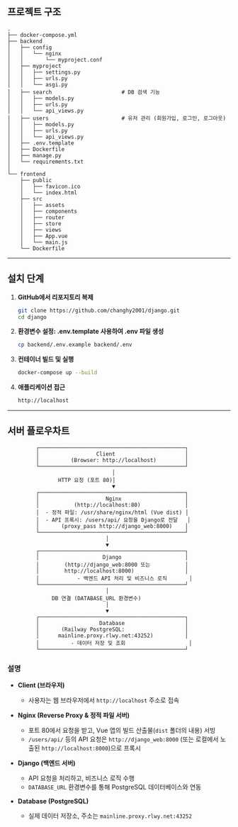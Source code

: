 ## 프로젝트 구조

```plaintext
.
├── docker-compose.yml
├── backend
│   ├── config
│   │   └── nginx
│   │       └── myproject.conf 
│   ├── myproject
│   │   ├── settings.py
│   │   ├── urls.py
│   │   └── asgi.py
│   ├── search                      # DB 검색 기능
│   │   ├── models.py
│   │   ├── urls.py
│   │   └── api_views.py
│   ├── users                       # 유저 관리 (회원가입, 로그인, 로그아웃)
│   │   ├── models.py
│   │   ├── urls.py
│   │   └── api_views.py
│   ├── .env.template
│   ├── Dockerfile
│   ├── manage.py
│   └── requirements.txt
│
└── frontend
    ├── public
    │   ├── favicon.ico
    │   └── index.html 
    ├── src
    │   ├── assets
    │   ├── components
    │   ├── router
    │   ├── store
    │   ├── views
    │   ├── App.vue
    │   └── main.js
    └── Dockerfile
```

---

## 설치 단계

1. **GitHub에서 리포지토리 복제**
   ```bash
   git clone https://github.com/changhy2001/django.git
   cd django
   ```

2. **환경변수 설정: .env.template 사용하여 .env 파일 생성**
   ```bash
   cp backend/.env.example backend/.env
   ```

3. **컨테이너 빌드 및 실행**
   ```bash
   docker-compose up --build
   ```

4. **애플리케이션 접근**
   ```bash
   http://localhost
   ```
---

## 서버 플로우차트 


```plaintext
         ┌──────────────────────────────────────────────┐
         │                  Client                      │
         │          (Browser: http://localhost)         │
         └──────────────────────────────────────────────┘
                                 │   
                HTTP 요청 (포트 80)│
                                 ▼
         ┌──────────────────────────────────────────────┐
         │                     Nginx                    │
         │           (http://localhost:80)              │
         │  - 정적 파일: /usr/share/nginx/html (Vue dist) │
         │  - API 프록시: /users/api/ 요청을 Django로 전달   │
         │       (proxy_pass http://django_web:8000)    │
         └──────────────────────────────────────────────┘
                               │
                               ▼
         ┌──────────────────────────────────────────────┐
         │                    Django                    │
         │        (http://django_web:8000 또는           │
         │        http://localhost:8000)                │
         │            - 백엔드 API 처리 및 비즈니스 로직       │
         └──────────────────────────────────────────────┘
                               │
              DB 연결 (DATABASE_URL 환경변수)
                               │
                               ▼
         ┌──────────────────────────────────────────────┐
         │                   Database                   │
         │       (Railway PostgreSQL:                   │
         │      mainline.proxy.rlwy.net:43252)          │
         │          - 데이터 저장 및 조회                    │
         └──────────────────────────────────────────────┘
```

### 설명

- **Client (브라우저)**  
  - 사용자는 웹 브라우저에서 `http://localhost` 주소로 접속

- **Nginx (Reverse Proxy & 정적 파일 서버)**  
  - 포트 80에서 요청을 받고, Vue 앱의 빌드 산출물(`dist` 폴더의 내용) 서빙  
  - `/users/api/` 등의 API 요청은 `http://django_web:8000` (또는 로컬에서 노출된 `http://localhost:8000`)으로 프록시

- **Django (백엔드 서버)**  
  - API 요청을 처리하고, 비즈니스 로직 수행  
  - `DATABASE_URL` 환경변수를 통해 PostgreSQL 데이터베이스와 연동

- **Database (PostgreSQL)**  
  - 실제 데이터 저장소, 주소는 `mainline.proxy.rlwy.net:43252`

